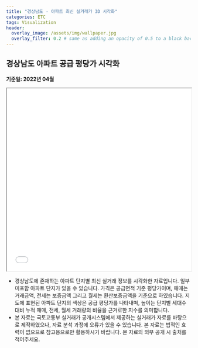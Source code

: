 ```yaml
---
title: "경상남도 - 아파트 최신 실거래가 3D 시각화"
categories: ETC
tags: Visualization
header:
  overlay_image: /assets/img/wallpaper.jpg
  overlay_filter: 0.2 # same as adding an opacity of 0.5 to a black background
---
```


## 경상남도 아파트 공급 평당가 시각화

**기준일: 2022년 04월**  

<iframe
  src="/assets/html/apartment/경상남도.html"
  style="width:100%; height:500px;"
></iframe>


- 경상남도에 존재하는 아파트 단지별 최신 실거래 정보를 시각화한 자료입니다. 일부 미포함 아파트 단지가 있을 수 있습니다. 가격은 공급면적 기준 평당가이며, 매매는 거래금액, 전세는 보증금액 그리고 월세는 환산보증금액을 기준으로 하였습니다. 지도에 표현된 아파트 단지의 색상은 공급 평당가를 나타내며, 높이는 단지별 세대수 대비 누적 매매, 전세, 월세 거래량의 비율을 근거로한 지수를 의미합니다.
- 본 자료는 국토교통부 실거래가 공개시스템에서 제공하는 실거래가 자료를 바탕으로 제작하였으나, 자료 분석 과정에 오류가 있을 수 있습니다. 본 자료는 법적인 효력이 없으므로 참고용으로만 활용하시기 바랍니다. 본 자료의 외부 공개 시 출처를 적어주세요.

